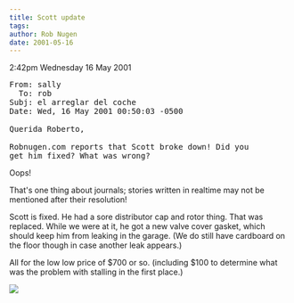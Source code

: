 ```yaml
---
title: Scott update
tags: 
author: Rob Nugen
date: 2001-05-16
---
```


<p class=date>2:42pm Wednesday 16 May 2001</p>

<pre>
From: sally
  To: rob
Subj: el arreglar del coche
Date: Wed, 16 May 2001 00:50:03 -0500

Querida Roberto,

Robnugen.com reports that Scott broke down! Did you
get him fixed? What was wrong?
</pre>

<p>Oops!</p>

<p>That's one thing about journals; stories written in
realtime may not be mentioned after their
resolution!</p>

<p>Scott is fixed.  He had a sore distributor cap and
rotor thing.  That was replaced.  While we were at it,
he got a new valve cover gasket, which should keep him
from leaking in the garage.  (We do still have
cardboard on the floor though in case another leak
appears.)</p>

<p>All for the low low price of $700 or so. 
(including $100 to determine what was the problem with
stalling in the first place.)</p>

<p><img src="/images/rob/wL-ROB.gif"/></p>
